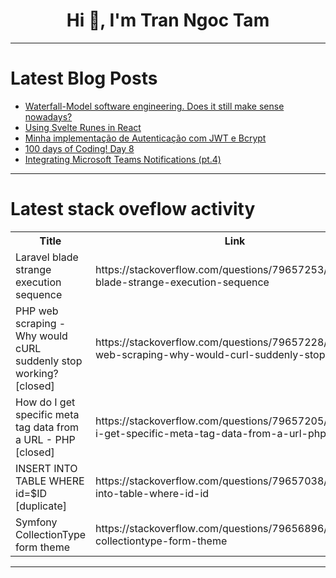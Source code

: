 <h1 align="center">Hi 👋, I'm Tran Ngoc Tam</h1>

---

# Latest Blog Posts 
<!-- BLOG-POST-LIST:START -->
- [Waterfall-Model software engineering. Does it still make sense nowadays?](https://dev.to/jeandevbr/waterfall-model-software-engineering-does-it-still-make-sense-nowadays-5dln)
- [Using Svelte Runes in React](https://dev.to/trentbrew/using-svelte-runes-in-react-3g48)
- [Minha implementação de Autenticação com JWT e Bcrypt](https://dev.to/marcelomagario/minha-implementacao-de-autenticacao-com-jwt-e-bcrypt-1a53)
- [100 days of Coding! Day 8](https://dev.to/aaanishaaa/100-days-of-coding-day-8-3edg)
- [Integrating Microsoft Teams Notifications &lpar;pt.4&rpar;](https://dev.to/wale_megbabi/integrating-microsoft-teams-notifications-pt4-3an1)
<!-- BLOG-POST-LIST:END -->

---

# Latest stack oveflow activity
<table>
  <tr><th>Title</th><th>Link</th></tr>
  <!-- STACKOVERFLOW:START --><tr><td>Laravel blade strange execution sequence</td><td>https://stackoverflow.com/questions/79657253/laravel-blade-strange-execution-sequence</td></tr><tr><td>PHP web scraping - Why would cURL suddenly stop working? [closed]</td><td>https://stackoverflow.com/questions/79657228/php-web-scraping-why-would-curl-suddenly-stop-working</td></tr><tr><td>How do I get specific meta tag data from a URL - PHP [closed]</td><td>https://stackoverflow.com/questions/79657205/how-do-i-get-specific-meta-tag-data-from-a-url-php</td></tr><tr><td>INSERT INTO TABLE WHERE id=$ID [duplicate]</td><td>https://stackoverflow.com/questions/79657038/insert-into-table-where-id-id</td></tr><tr><td>Symfony CollectionType form theme</td><td>https://stackoverflow.com/questions/79656896/symfony-collectiontype-form-theme</td></tr><!-- STACKOVERFLOW:END -->
</table>

---


